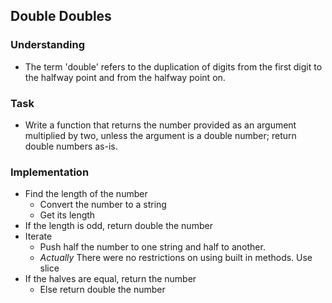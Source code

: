 ## Double Doubles

### Understanding
- The term 'double' refers to the duplication of digits from the first digit to the halfway point and from the halfway point on.

### Task
- Write a function that returns the number provided as an argument multiplied by two, unless the argument is a double number; return double numbers as-is.

### Implementation
- Find the length of the number
  + Convert the number to a string
  + Get its length
- If the length is odd, return double the number
- Iterate
  + Push half the number to one string and half to another.
  + *Actually* There were no restrictions on using built in methods. Use slice
- If the halves are equal, return the number
  + Else return double the number